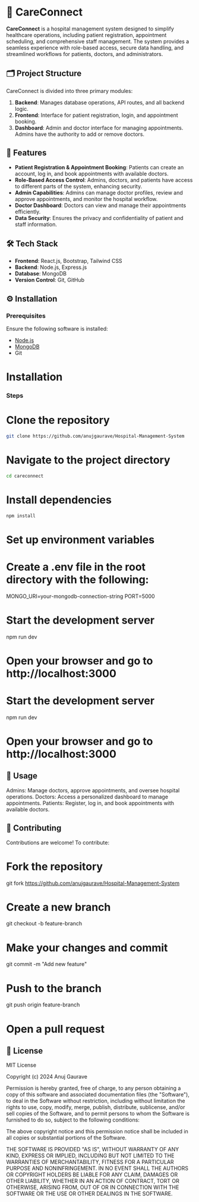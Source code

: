 # 🏥 CareConnect

**CareConnect** is a hospital management system designed to simplify healthcare operations, including patient registration, appointment scheduling, and comprehensive staff management. The system provides a seamless experience with role-based access, secure data handling, and streamlined workflows for patients, doctors, and administrators.

## 🗂️ Project Structure

CareConnect is divided into three primary modules:

1. **Backend**: Manages database operations, API routes, and all backend logic.
2. **Frontend**: Interface for patient registration, login, and appointment booking.
3. **Dashboard**: Admin and doctor interface for managing appointments. Admins have the authority to add or remove doctors.

## 🌟 Features

- **Patient Registration & Appointment Booking**: Patients can create an account, log in, and book appointments with available doctors.
- **Role-Based Access Control**: Admins, doctors, and patients have access to different parts of the system, enhancing security.
- **Admin Capabilities**: Admins can manage doctor profiles, review and approve appointments, and monitor the hospital workflow.
- **Doctor Dashboard**: Doctors can view and manage their appointments efficiently.
- **Data Security**: Ensures the privacy and confidentiality of patient and staff information.

## 🛠️ Tech Stack

- **Frontend**: React.js, Bootstrap, Tailwind CSS
- **Backend**: Node.js, Express.js
- **Database**: MongoDB
- **Version Control**: Git, GitHub

## ⚙️ Installation

### Prerequisites

Ensure the following software is installed:

- [Node.js](https://nodejs.org/)
- [MongoDB](https://www.mongodb.com/)
- Git

# Installation

### Steps
# Clone the repository
```bash
git clone https://github.com/anujgaurave/Hospital-Management-System
```
# Navigate to the project directory
```bash
cd careconnect
```
# Install dependencies
```bash
npm install
```
# Set up environment variables
# Create a .env file in the root directory with the following:
MONGO_URI=your-mongodb-connection-string
PORT=5000

# Start the development server
npm run dev

# Open your browser and go to http://localhost:3000


# Start the development server
npm run dev

# Open your browser and go to http://localhost:3000

## 🚀 Usage

Admins: Manage doctors, approve appointments, and oversee hospital operations.
Doctors: Access a personalized dashboard to manage appointments.
Patients: Register, log in, and book appointments with available doctors.

## 🤝 Contributing

Contributions are welcome! To contribute:

# Fork the repository
git fork https://github.com/anujgaurave/Hospital-Management-System

# Create a new branch
git checkout -b feature-branch

# Make your changes and commit
git commit -m "Add new feature"

# Push to the branch
git push origin feature-branch

# Open a pull request

## 📄 License

MIT License

Copyright (c) 2024 Anuj Gaurave

Permission is hereby granted, free of charge, to any person obtaining a copy
of this software and associated documentation files (the "Software"), to deal
in the Software without restriction, including without limitation the rights
to use, copy, modify, merge, publish, distribute, sublicense, and/or sell
copies of the Software, and to permit persons to whom the Software is
furnished to do so, subject to the following conditions:

The above copyright notice and this permission notice shall be included in all
copies or substantial portions of the Software.

THE SOFTWARE IS PROVIDED "AS IS", WITHOUT WARRANTY OF ANY KIND, EXPRESS OR
IMPLIED, INCLUDING BUT NOT LIMITED TO THE WARRANTIES OF MERCHANTABILITY,
FITNESS FOR A PARTICULAR PURPOSE AND NONINFRINGEMENT. IN NO EVENT SHALL THE
AUTHORS OR COPYRIGHT HOLDERS BE LIABLE FOR ANY CLAIM, DAMAGES OR OTHER
LIABILITY, WHETHER IN AN ACTION OF CONTRACT, TORT OR OTHERWISE, ARISING FROM,
OUT OF OR IN CONNECTION WITH THE SOFTWARE OR THE USE OR OTHER DEALINGS IN THE
SOFTWARE.
